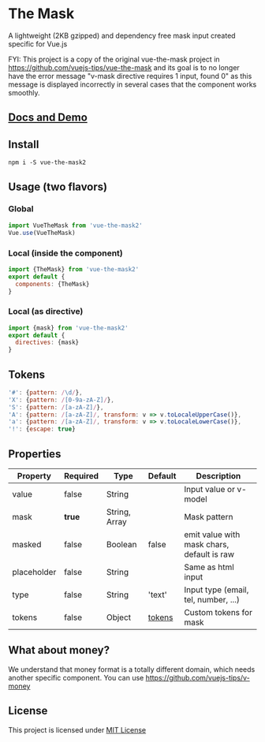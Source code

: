 # The Mask

A lightweight (2KB gzipped) and dependency free mask input created specific for Vue.js

FYI: 
This project is a copy of the original vue-the-mask project in https://github.com/vuejs-tips/vue-the-mask and its goal is to no longer have the error message "v-mask directive requires 1 input, found 0" as this message is displayed incorrectly in several cases that the component works smoothly.

## [Docs and Demo](https://vuejs-tips.github.io/vue-the-mask2)

## Install

```
npm i -S vue-the-mask2
```

## Usage (two flavors)

### Global

```javascript
import VueTheMask from 'vue-the-mask2'
Vue.use(VueTheMask)
```

### Local (inside the component)

```javascript
import {TheMask} from 'vue-the-mask2'
export default {
  components: {TheMask}
}
```

### Local (as directive)

```javascript
import {mask} from 'vue-the-mask2'
export default {
  directives: {mask}
}
```

## Tokens

```javascript
'#': {pattern: /\d/},
'X': {pattern: /[0-9a-zA-Z]/},
'S': {pattern: /[a-zA-Z]/},
'A': {pattern: /[a-zA-Z]/, transform: v => v.toLocaleUpperCase()},
'a': {pattern: /[a-zA-Z]/, transform: v => v.toLocaleLowerCase()},
'!': {escape: true}
```

## Properties

| Property    | Required | Type                    | Default | Description                                |
|-------------|----------|-------------------------|---------|--------------------------------------------|
| value       | false    | String                  |         | Input value or v-model                     |
| mask        | **true** | String, Array           |         | Mask pattern                               |
| masked      | false    | Boolean                 | false   | emit value with mask chars, default is raw |
| placeholder | false    | String                  |         | Same as html input                         |
| type        | false    | String                  | 'text'  | Input type (email, tel, number, ...)       |
| tokens      | false    | Object                  | [tokens](#tokens) | Custom tokens for mask           |

## What about money?

We understand that money format is a totally different domain, which needs another specific component. You can use https://github.com/vuejs-tips/v-money

## License

This project is licensed under [MIT License](http://en.wikipedia.org/wiki/MIT_License)
